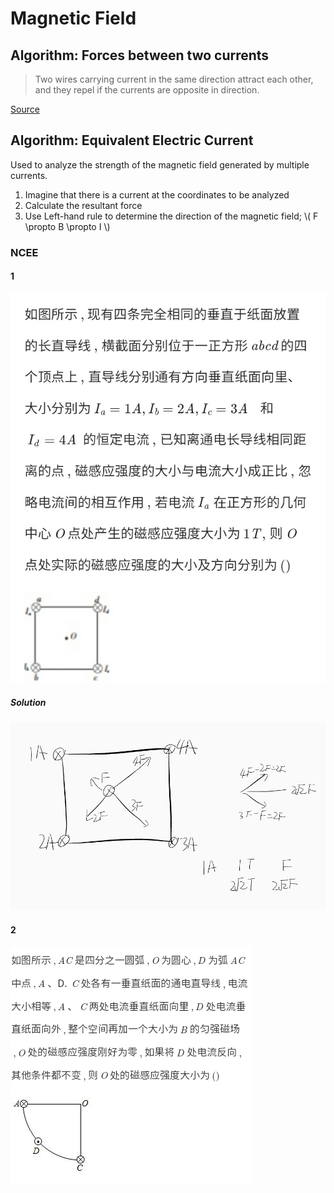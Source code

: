 # Magnetic Field

## Algorithm: Forces between two currents

> Two wires carrying current in the same direction attract each other, and they repel if the currents are opposite in direction.

[Source](https://web.archive.org/web/20201112020621/http://hyperphysics.phy-astr.gsu.edu/hbase/magnetic/wirfor.html)

## Algorithm: Equivalent Electric Current

Used to analyze the strength of the magnetic field generated by multiple currents.

1. Imagine that there is a current at the coordinates to be analyzed
1. Calculate the resultant force
1. Use Left-hand rule to determine the direction of the magnetic field; \\( F \propto B \propto I \\)

### NCEE

#### 1

![1](Magnetic-Field/NCEE-1.jpg)

##### Solution

![s](Magnetic-Field/NCEE-1-solution.png)

#### 2

![2](Magnetic-Field/NCEE-2.png)
